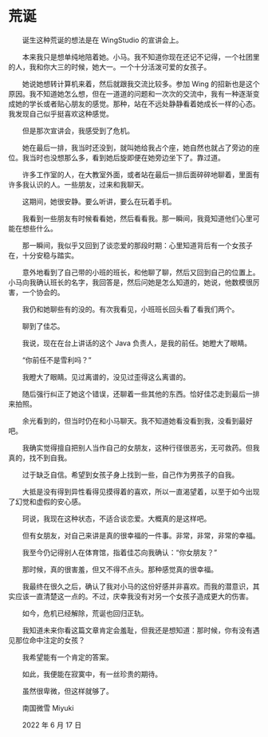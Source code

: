 # 荒诞

　　诞生这种荒诞的想法是在 WingStudio 的宣讲会上。

　　本来我只是想单纯地陪着她。小马。我不知道你现在还记不记得，一个社团里的人，我和你大三的时候，她大一。一个十分活泼可爱的女孩子。

　　她说她想转计算机来着，然后就跟我交流比较多。参加 Wing 的招新也是这个原因。我不知道她怎么想，但在一道道的问题和一次次的交流中，我有一种逐渐变成她的学长或者贴心朋友的感觉。那种，站在不远处静静看着她成长一样的心态。我发现自己似乎挺喜欢这种感觉。

　　但是那次宣讲会，我感受到了危机。

　　她在最后一排，我当时还没到，就叫她给我占个座，她自然也就占了旁边的座位。我当时也没想那么多，看到她后旋即便在她旁边坐下了。靠过道。

　　许多工作室的人，在大教室外面，或者站在最后一排后面碎碎地聊着，里面有许多我认识的人。一些朋友，过来和我聊天。

　　这期间，她很安静。要么听讲，要么在玩着手机。

　　我看到一些朋友有时候看看她，然后看看我。那一瞬间，我竟知道他们心里可能在想些什么。

　　那一瞬间，我似乎又回到了谈恋爱的那段时期：心里知道背后有一个女孩子在，十分安稳与踏实。

　　意外地看到了自己带的小班的班长，和他聊了聊，然后又回到自己的位置上。小马向我确认班长的名字，我回答是，然后问她是怎么知道的，她说，他数模很厉害，一个协会的。

　　我仍和她聊些有的没的。有次我看见，小班班长回头看了看我们两个。

　　聊到了佳芯。

　　我说，现在在台上讲话的这个 Java 负责人，是我的前任。她瞪大了眼睛。

　　“你前任不是雪利吗？”

　　我瞪大了眼睛。见过离谱的，没见过歪得这么离谱的。

　　随后强行纠正了她这个错误，还聊着一些其他的东西。恰好佳芯走到最后一排来拍照。

　　余光看到的，但当时仍在和小马聊天。我不知道她看没看到我，没看到最好吧。

　　我确实觉得擅自把别人当作自己的女朋友，这种行径很恶劣，无可救药。但我真的，找不到自我。

　　过于缺乏自信。希望到女孩子身上找到一些，自己作为男孩子的自我。

　　大抵是没有得到异性看得见摸得着的喜欢，所以一直渴望着，以至于如今出现了幻觉和虚假的安心感。

　　珂说，我现在这种状态，不适合谈恋爱。大概真的是这样吧。

　　但有女朋友，对自己来讲是真的很幸福的一件事。非常，非常，非常的幸福。

　　我至今仍记得别人在体育馆，指着佳芯向我确认：“你女朋友？”

　　那时候，真的很害羞，但又不得不点头。那种感觉真的很幸福。

　　我最终在很久之后，确认了我对小马的这份好感并非喜欢。而我的潜意识，其实应该一直清楚这一点的。不过，庆幸我没有对另一个女孩子造成更大的伤害。

　　如今，危机已经解除，荒诞也回归正轨。

　　我知道未来你看这篇文章肯定会羞耻，但我还是想知道：那时候，你有没有遇见那位命中注定的女孩？

　　我希望能有一个肯定的答案。

　　如此，我便能在寂寞中，有一丝珍贵的期待。

　　虽然很卑微，但这样就够了。



　　南国微雪 Miyuki

　　2022 年 6 月 17 日

